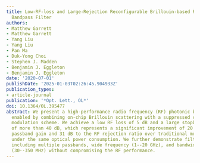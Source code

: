 ```yaml
---
title: Low-RF-loss and Large-Rejection Reconfigurable Brillouin-based RF Photonic
  Bandpass Filter
authors:
- Matthew Garrett
- Matthew Garrett
- Yang Liu
- Yang Liu
- Pan Ma
- Duk-Yong Choi
- Stephen J. Madden
- Benjamin J. Eggleton
- Benjamin J. Eggleton
date: '2020-07-01'
publishDate: '2025-01-03T02:26:45.904933Z'
publication_types:
- article-journal
publication: '*Opt. Lett., OL*'
doi: 10.1364/OL.395477
abstract: We present a high-performance radio frequency (RF) photonic bandpass filter
  enabled by combining on-chip Brillouin scattering with a suppressed carrier phase
  modulation scheme. We achieve a low RF loss of 5 dB and a large stopband rejection
  of more than 40 dB, which represents a significant improvement of 20 dB to the RF
  passband gain and 31 dB to the RF rejection ratio over traditional modulation schemes
  under the same optical power consumption. We further demonstrate filter reconfigurability
  including multiple passbands, wide frequency (1--20 GHz), and bandwidth tunability
  (30--350 MHz) without compromising the RF performance.
---
```

